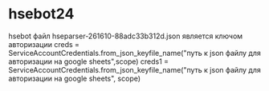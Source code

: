 # hsebot24
hsebot
файл hseparser-261610-88adc33b312d.json является ключом авторизации
creds = ServiceAccountCredentials.from_json_keyfile_name("путь к json файлу для авторизации на google sheets",scope)
creds1 = ServiceAccountCredentials.from_json_keyfile_name("путь к json файлу для авторизации на google sheets", scope)
